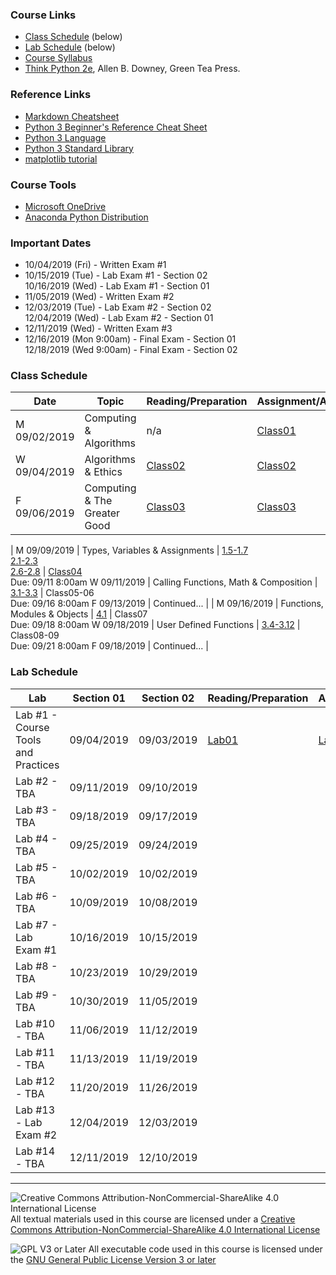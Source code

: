 ### Course Links

- [Class Schedule](#class-schedule) (below)
- [Lab Schedule](#lab-schedule) (below)
- [Course Syllabus](./syllabus.md)
- [Think Python 2e](https://greenteapress.com/wp/think-python-2e/), Allen B. Downey, Green Tea Press.

### Reference Links

- [Markdown Cheatsheet](https://github.com/adam-p/markdown-here/wiki/Markdown-Here-Cheatsheet)
- [Python 3 Beginner's Reference Cheat Sheet](http://sixthresearcher.com/wp-content/uploads/2016/12/Python3_reference_cheat_sheet.pdf)
- [Python 3 Language](https://docs.python.org/3/reference/)
- [Python 3 Standard Library](https://docs.python.org/3/library/)
- [matplotlib tutorial](https://matplotlib.org/tutorials/introductory/pyplot.html)

### Course Tools
- [Microsoft OneDrive](https://onedrive.live.com/about/en-us/download/)
- [Anaconda Python Distribution](https://www.anaconda.com/distribution/)

### Important Dates

- 10/04/2019 (Fri) - Written Exam #1
- 10/15/2019 (Tue) - Lab Exam #1 - Section 02  
  10/16/2019 (Wed) - Lab Exam #1 - Section 01
- 11/05/2019 (Wed) - Written Exam #2
- 12/03/2019 (Tue) - Lab Exam #2 - Section 02  
  12/04/2019 (Wed) - Lab Exam #2 - Section 01
- 12/11/2019 (Wed) - Written Exam #3
- 12/16/2019 (Mon 9:00am) - Final Exam - Section 01  
  12/18/2019 (Wed 9:00am) - Final Exam - Section 02

### Class Schedule

Date          | Topic                                   | Reading/Preparation             | Assignment/Activity
---           | ---                                     | ---                             | ---
M 09/02/2019  | Computing & Algorithms                  | n/a                             | [Class01](./classes/class01.pdf)
W 09/04/2019  | Algorithms & Ethics                     | [Class02](./classes/class02.md) | [Class02](./classes/class02.pdf)
F 09/06/2019  | Computing & The Greater Good            | [Class03](./classes/class03.md) | [Class03](./classes/class03.pdf)
|
M 09/09/2019  | Types, Variables & Assignments          | [1.5-1.7](http://greenteapress.com/thinkpython2/html/thinkpython2002.html#sec10)<br>[2.1-2.3](http://greenteapress.com/thinkpython2/html/thinkpython2003.html)<br>[2.6-2.8](http://greenteapress.com/thinkpython2/html/thinkpython2003.html#sec21) | [Class04](https://github.com/dickinson-comp130/Class04/archive/f19.zip)<br>Due: 09/11 8:00am
W 09/11/2019  | Calling Functions, Math & Composition   | [3.1-3.3](http://greenteapress.com/thinkpython2/html/thinkpython2004.html) | Class05-06<br>Due: 09/16 8:00am
F 09/13/2019  | Continued...                            |
|
M 09/16/2019  | Functions, Modules & Objects            | [4.1](http://greenteapress.com/thinkpython2/html/thinkpython2005.html) | Class07<br>Due: 09/18 8:00am
W 09/18/2019  | User Defined Functions                  | [3.4-3.12](http://greenteapress.com/thinkpython2/html/thinkpython2004.html#sec30) | Class08-09<br>Due: 09/21 8:00am
F 09/18/2019  | Continued...                            |

### Lab Schedule

Lab                                     | Section 01 | Section 02 | Reading/Preparation      |Assignment
---                                     | ---        | ---        | ---                      | ---
Lab #1 - Course Tools and Practices     | 09/04/2019 | 09/03/2019 | [Lab01](labs/lab01.md)   | [Lab01](https://github.com/dickinson-comp130/Lab01/archive/f19.zip)
Lab #2 - TBA                            | 09/11/2019 | 09/10/2019 |
Lab #3 - TBA                            | 09/18/2019 | 09/17/2019 |
Lab #4 - TBA                            | 09/25/2019 | 09/24/2019 |
Lab #5 - TBA                            | 10/02/2019 | 10/02/2019 |
Lab #6 - TBA                            | 10/09/2019 | 10/08/2019 |
Lab #7 - Lab Exam #1                    | 10/16/2019 | 10/15/2019 |
Lab #8 - TBA                            | 10/23/2019 | 10/29/2019 |
Lab #9 - TBA                            | 10/30/2019 | 11/05/2019 |
Lab #10 - TBA                           | 11/06/2019 | 11/12/2019 |
Lab #11 - TBA                           | 11/13/2019 | 11/19/2019 |
Lab #12 - TBA                           | 11/20/2019 | 11/26/2019 |
Lab #13 - Lab Exam #2                   | 12/04/2019 | 12/03/2019 |
Lab #14 - TBA                           | 12/11/2019 | 12/10/2019 |

___
![Creative Commons Attribution-NonCommercial-ShareAlike 4.0 International License](https://i.creativecommons.org/l/by-nc-sa/4.0/88x31.png "Creative Commons Attribution-NonCommercial-ShareAlike 4.0 International License") All textual materials used in this course are licensed under a [Creative Commons Attribution-NonCommercial-ShareAlike 4.0 International License](http://creativecommons.org/licenses/by-nc-sa/4.0/)

![GPL V3 or Later](https://www.gnu.org/graphics/gplv3-or-later-sm.png "GPL V3 or later") All executable code used in this course is licensed under the [GNU General Public License Version 3 or later](https://www.gnu.org/licenses/gpl.txt)
